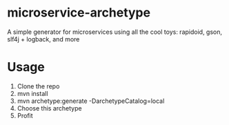 # microservice-archetype
A simple generator for microservices using all the cool toys: rapidoid, gson, slf4j + logback, and more

# Usage

1. Clone the repo
2. mvn install
3. mvn archetype:generate -DarchetypeCatalog=local
4. Choose this archetype
5. Profit 

